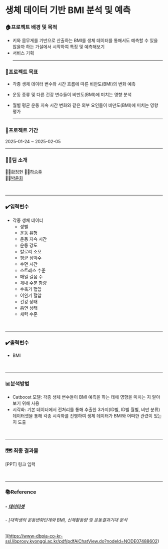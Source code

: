 # 생체 데이터 기반 BMI 분석 및 예측


### 🏠프로젝트 배경 및 목적
- 키와 몸무게를 기반으로 산출하는 BMI를 생체 데이터를 통해서도 예측할 수 있을 않을까 하는 가설에서 시작하여 특징 및 예측해보기
- 서비스 기획 
<br><hr>

### 🚩프로젝트 목표
- 각종 생체 데이터 변수와 시간 흐름에 따른 비만도(BMI)의 변화 예측

- 운동 종류 및 다른 건강 변수들이 비만도(BMI)에 미치는 영향 분석

- 월별 평균 운동 지속 시간 변화와 같은 외부 요인들이 비만도(BMI)에 미치는 영향 평가
<br><hr>

### 📆프로젝트 기간
2025-01-24 ~ 2025-02-05
<br><hr>

### 👨‍👨팀 소개
🙋🏼[황정현](https://github.com/hhjhhjh)
🙋🏼[하승주](https://github.com/haseungju)  
🙋🏼[박윤화](https://github.com/bagyun1) 
 
<br><hr>

### ✔️입력변수
- 각종 생체 데이터
  - 성별
  - 운동 유형
  - 운동 지속 시간
  - 운동 강도
  - 칼로리 소모
  - 평균 심박수
  - 수면 시간
  - 스트레스 수준
  - 매일 걸음 수
  - 체내 수분 함량
  - 수축기 혈압
  - 이완기 혈압
  - 건강 상태
  - 흡연 상태
  - 체력 수준

<br><hr>

### ✔️출력변수 
- BMI


<br><hr>

### 📊분석방법
- Catboost 모델: 각종 생체 변수들이 BMI 예측을 하는 데에 영향을 미치는 지 알아보기 위해 사용
- 시각화: 기본 데이터에서 전처리를 통해 추출한 3가지(ID별, ID별 월별, 비만 분류) 데이터셋을 통해 각종 시각화를 진행하여 생체 데이터가 BMI와 어떠한 관련이 있는 지 도출

<br><hr>

### 🗺️ 최종 결과물

[PPT]
링크 입력


<br><hr>

### 📚Reference
##### - [데이터셋](https://www.kaggle.com/datasets/jijagallery/fitlife-health-and-fitness-tracking-dataset)
###### - [대학생의 운동변화단계와 BMI, 신체활동량 및 운동결과기대 분석
](https://www-dbpia-co-kr-ssl.libproxy.kyonggi.ac.kr/pdf/pdfAiChatView.do?nodeId=NODE07488602)


